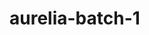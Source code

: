 # aurelia-batch-1
<!-- 
-----Position-----------
Position as some 

Types position
1.static (default)
2.fixed:
 i. for position fixed property we should not use margin property
 ii.use properties like
    left || right || top || bottom ||
    left & top
    left & bottom
    right & top
    right & bottom
3.sticky
4.Relative and absolute
   i. to place the element with respect to parent element we use Relative and absolute
    ii. Relative for parent
        Absolute for child
    iii. we should not use margin property for child elemetn
    iv. use left,right,top,bottom
    v.To place child element at center of parent element   
        we use property called:
            transform:translate(-50%,-50%);
            basically it contain x,y axis; -->